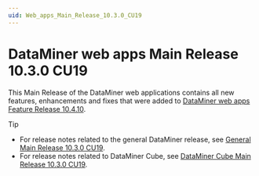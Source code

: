 ```yaml
---
uid: Web_apps_Main_Release_10.3.0_CU19
---
```


# DataMiner web apps Main Release 10.3.0 CU19

This Main Release of the DataMiner web applications contains all new features, enhancements and fixes that were added to [DataMiner web apps Feature Release 10.4.10](xref:Web_apps_Feature_Release_10.4.10).

> [!TIP]
>
> - For release notes related to the general DataMiner release, see [General Main Release 10.3.0 CU19](xref:General_Main_Release_10.3.0_CU19).
> - For release notes related to DataMiner Cube, see [DataMiner Cube Main Release 10.3.0 CU19](xref:Cube_Main_Release_10.3.0_CU19).
